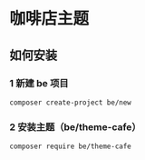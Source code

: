 # 咖啡店主题


## 如何安装

### 1 新建 be 项目

    composer create-project be/new

### 2 安装主题（be/theme-cafe）

    composer require be/theme-cafe